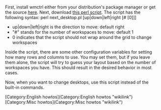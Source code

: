 First, install wmctrl either from your distribution's package manager or get the source [here](http://sweb.cz/tripie/utils/wmctrl/). Next, download [this perl script](http://mark.tiefenbruck.org/fluxbox/scripts/next_desktop.pl). The script has the following syntax: perl next\_desktop.pl [up|down|left|right [\# [0]]]

-   up|down|left|right is the direction to move: default right
-   "\#" stands for the number of workspaces to move: default 1
-   0 indicates that the script should not wrap around the grid to change workspaces

Inside the script, there are some other configuration variables for setting how many rows and columns to use. You may set them, but if you leave them alone, the script will try to guess your layout based on the number of workspaces you have. This should result in the desired behavior in most cases.

Now, when you want to change desktops, use this script instead of the built-in commands.

[Category:English howtos](Category:English howtos "wikilink") [Category:Misc howtos](Category:Misc howtos "wikilink")
